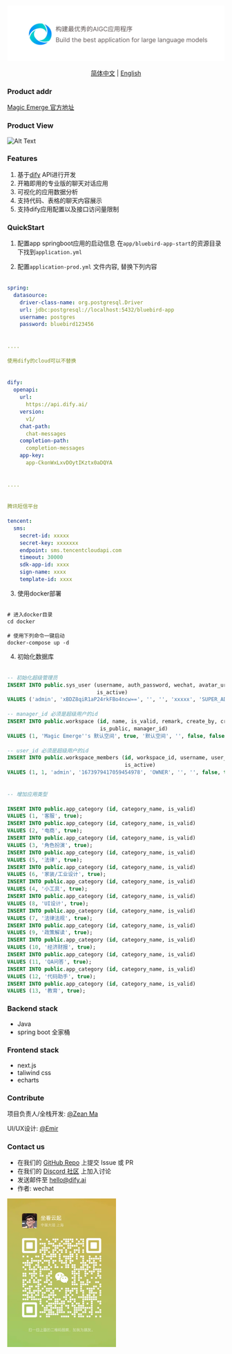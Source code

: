 ![](./images/img.png)
<p align="center">
  <a href="./README.md">简体中文</a> | 
  <a href="./README_EN.md">English</a>
</p>

### Product addr

[Magic Emerge 官方地址](https://app.magicemerge.ai/)

### Product View


![Alt Text](./images/product.gif)


### Features 
1. 基于[dify](https://github.com/langgenius/dify) API进行开发
2. 开箱即用的专业版的聊天对话应用
3. 可视化的应用数据分析
4. 支持代码、表格的聊天内容展示
5. 支持dify应用配置以及接口访问量限制


### QuickStart

1. 配置app springboot应用的启动信息 在`app/bluebird-app-start`的资源目录下找到`application.yml`

2. 配置`application-prod.yml` 文件内容, 替换下列内容

```yaml

spring:
  datasource:
    driver-class-name: org.postgresql.Driver
    url: jdbc:postgresql://localhost:5432/bluebird-app
    username: postgres
    password: bluebird123456
    

....

使用dify的cloud可以不替换


dify:
  openapi:
    url:
      https://api.dify.ai/
    version:
      v1/
    chat-path:
      chat-messages
    completion-path:
      completion-messages
    app-key:
      app-CkonWxLxvDOytIKztx0aDQYA


....


腾讯短信平台

tencent:
  sms:
    secret-id: xxxxx
    secret-key: xxxxxxx
    endpoint: sms.tencentcloudapi.com
    timeout: 30000
    sdk-app-id: xxxx
    sign-name: xxxx
    template-id: xxxx


```


3. 使用docker部署

```shell

# 进入docker目录
cd docker

# 使用下列命令一键启动
docker-compose up -d

```

4. 初始化数据库

```sql

-- 初始化超级管理员
INSERT INTO public.sys_user (username, auth_password, wechat, avatar_url, phone_number, user_role, is_deleted, email,
                             is_active)
VALUES ('admin', 'xBDZ8qiR1aP24rkFBo4ncw==', '', '', 'xxxxx', 'SUPER_ADMIN', false, 'admin@magicemerge.ai', true);

-- manager_id 必须是超级用户的id
INSERT INTO public.workspace (id, name, is_valid, remark, create_by, create_at, update_by, update_at, is_deleted,
                              is_public, manager_id)
VALUES (1, 'Magic Emerge''s 默认空间', true, '默认空间', '', false, false, '1673979417059454978');

-- user_id 必须是超级用户的id
INSERT INTO public.workspace_members (id, workspace_id, username, user_id, user_type, create_by, update_by, is_deleted,
                                      is_active)
VALUES (1, 1, 'admin', '1673979417059454978', 'OWNER', '', '', false, true);


-- 增加应用类型

INSERT INTO public.app_category (id, category_name, is_valid)
VALUES (1, '客服', true);
INSERT INTO public.app_category (id, category_name, is_valid)
VALUES (2, '电商', true);
INSERT INTO public.app_category (id, category_name, is_valid)
VALUES (3, '角色扮演', true);
INSERT INTO public.app_category (id, category_name, is_valid)
VALUES (5, '法律', true);
INSERT INTO public.app_category (id, category_name, is_valid)
VALUES (6, '家装/工业设计', true);
INSERT INTO public.app_category (id, category_name, is_valid)
VALUES (4, '小工具', true);
INSERT INTO public.app_category (id, category_name, is_valid)
VALUES (8, 'UI设计', true);
INSERT INTO public.app_category (id, category_name, is_valid)
VALUES (7, '法律法规', true);
INSERT INTO public.app_category (id, category_name, is_valid)
VALUES (9, '政策解读', true);
INSERT INTO public.app_category (id, category_name, is_valid)
VALUES (10, '经济财报', true);
INSERT INTO public.app_category (id, category_name, is_valid)
VALUES (11, 'QA问答', true);
INSERT INTO public.app_category (id, category_name, is_valid)
VALUES (12, '代码助手', true);
INSERT INTO public.app_category (id, category_name, is_valid)
VALUES (13, '教育', true);

```


### Backend stack

- Java
- spring boot 全家桶

### Frontend stack

- next.js
- taliwind css
- echarts


### Contribute


项目负责人/全栈开发: [@Zean Ma](https://github.com/GZ315200)

UI/UX设计: [@Emir](https://www.zcool.com.cn/u/22000389)




### Contact us

- 在我们的 [GitHub Repo](https://github.com/Magic-Emerge/magic-emerge) 上提交 Issue 或 PR
- 在我们的 [Discord 社区](https://discord.gg/SSpD6kbc) 上加入讨论
- 发送邮件至 hello@dify.ai
- 作者: wechat

<img src="./images/wechat.jpg" width="50%">

